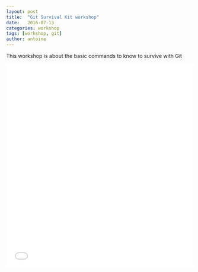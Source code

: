 ```yaml
---
layout: post
title:  "Git Survival Kit workshop"
date:   2016-07-13
categories: workshop
tags: [workshop, git]
author: antoine
---
```


This workshop is about the basic commands to know to survive with Git

<iframe src="//slides.com/antfroger/git-survival-kit/embed" width="100%" height="550" scrolling="no" frameborder="0" webkitallowfullscreen mozallowfullscreen allowfullscreen></iframe>
